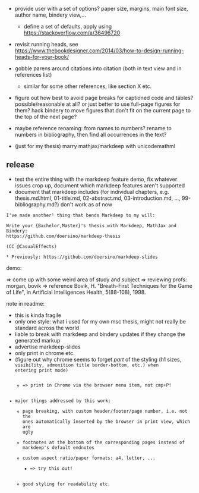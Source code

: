 * provide user with a set of options? paper size, margins, main font size, author name, bindery view,...
    * define a set of defaults, apply using https://stackoverflow.com/a/36496720

* revisit running heads, see https://www.thebookdesigner.com/2014/03/how-to-design-running-heads-for-your-book/

* gobble parens around citations into citation (both in text view and in references list)
    * similar for some other references, like section X etc.
* figure out how best to avoid page breaks for captioned code and tables? possible/reasonable at all? or just better to use full-page figures for them? hack bindery to move figures that don't fit on the current page to the top of the next page?
* maybe reference renaming: from names to numbers? rename to numbers in bibliography, then find all occurrences in the text?

* (just for my thesis) marry mathjax/markdeep with unicodemathml




## release

* test the entire thing with the markdeep feature demo, fix whatever issues crop up, document which markdeep features aren't supported
* document that markdeep includes (for individual chapters, e.g. thesis.md.html, 01-title.md, 02-abstract.md, 03-introduction.md, ..., 99-bibliography.md?) don't work as of now

```
I've made another¹ thing that bends Markdeep to my will:

Write your {Bachelor,Master}'s thesis with Markdeep, MathJax and Bindery:
https://github.com/doersino/markdeep-thesis

(CC @CasualEffects)

¹ Previously: https://github.com/doersino/markdeep-slides
```

demo:

=> come up with some weird area of study and subject
=> reviewing profs: morgan, bovik
=> reference Bovik, H. "Breath-First Techniques for the Game of Life",  in Artificial Intelligences Health, 5(88-108), 1998.

note in readme:

* this is kinda fragile
* only one style: what i used for my own msc thesis, might not really be standard across the world
* liable to break with markdeep and bindery updates if they change the generated markup
* advertise markdeep-slides
* only print in chrome etc.
* (figure out why chrome seems to forget *part* of the styling (h1 sizes, <code> visibility, admonition title border-bottom, etc.) when entering print mode)
    * => print in Chrome via the browser menu item, not cmp+P!
* major things addressed by this work:
    * page breaking, with custom header/footer/page number, i.e. not the ones automatically inserted by the browser in print view, which are ugly
    * footnotes at the bottom of the corresponding pages instead of markdeep's default endnotes
    * custom aspect ratio/paper formats: a4, letter, ...
        * => try this out!
    * good styling for readability etc.
